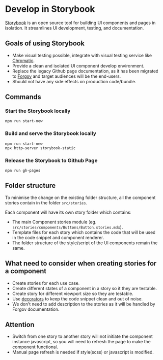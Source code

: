 # Develop in Storybook
[Storybook](https://storybook.js.org/) is an open source tool for building UI components and pages in isolation. It streamlines UI development, testing, and documentation.

## Goals of using Storybook
- Make visual testing possible, integrate with visual testing service like [Chromatic](https://www.chromatic.com/).
- Provide a clean and isolated UI component develop environment.
- Replace the legacy Github page documentation, as it has been migrated to [Forgov](https://www.forgov.qld.gov.au/information-and-communication-technology/communication-and-publishing/website-and-digital-publishing/website-standards-guidelines-and-templates/swe) and target audiences will be the end-users.
- Should not have any side effects on production code/bundle.

## Commands
### Start the Storybook locally
```
npm run start-new
```
### Build and serve the Storybook locally
```
npm run start-new
npx http-server storybook-static
```
### Release the Storybook to Github Page
```
npm run gh-pages
```

## Folder structure
To minimise the change on the existing folder structure, all the component stories contain in the folder `src/stories`.

Each component will have its own story folder which contains:
- The main Component stories module (eg. `src/stories/components/Buttons/Button.stories.mdx`).
- Template files for each story which contains the code that will be used in the code snippet and component renderer.
- The folder structure of the style/script of the UI components remain the same.

## What need to consider when creating stories for a component
- Create stories for each use case.
- Create different states of a component in a story so it they are testable.
- Create story for different viewport size so they are testable.
- Use [decorators](https://storybook.js.org/docs/react/writing-stories/decorators) to keep the code snippet clean and out of noise.
- We don't need to add description to the stories as it will be handled by Forgov documentation.

## Attention
- Switch from one story to another story will not initiate the component instance javascript, so you will need to refresh the page to make the component functional.
- Manual page refresh is needed if style(scss) or javascript is modified.